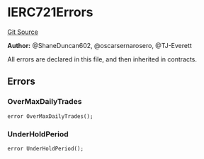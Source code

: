 # IERC721Errors
[Git Source](https://github.com/thrackle-io/tron/blob/d9139140f50076b996b790d1128c5e2182de1d13/src/common/IErrors.sol)

**Author:**
@ShaneDuncan602, @oscarsernarosero, @TJ-Everett

All errors are declared in this file, and then inherited in contracts.


## Errors
### OverMaxDailyTrades

```solidity
error OverMaxDailyTrades();
```

### UnderHoldPeriod

```solidity
error UnderHoldPeriod();
```

